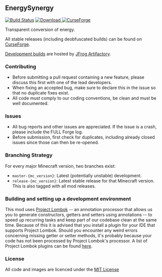 ## EnergySynergy

[![Build Status](https://travis-ci.org/CyclopsMC/EnergySynergy.svg?branch=master-1.11)](https://travis-ci.org/CyclopsMC/EnergySynergy)
[![Download](https://img.shields.io/maven-metadata/v/http/cyclopsmc.jfrog.io/cyclopsmc/libs-release/org/cyclops/energysynergy/EnergySynergy/maven-metadata.xml.svg) ](https://cyclopsmc.jfrog.io/cyclopsmc/libs-release/org/cyclops/energysynergy/EnergySynergy/)
[![CurseForge](http://cf.way2muchnoise.eu/full_247043_downloads.svg)](http://minecraft.curseforge.com/projects/247043)

Transparent conversion of energy.

All stable releases (including deobfuscated builds) can be found on [CurseForge](http://minecraft.curseforge.com/mc-mods/247043/files).

[Development builds](https://cyclopsmc.jfrog.io/cyclopsmc/libs-release/org/cyclops/energysynergy/EnergySynergy/) are hosted by [JFrog Artifactory](https://www.jfrog.com/artifactory/).

### Contributing
* Before submitting a pull request containing a new feature, please discuss this first with one of the lead developers.
* When fixing an accepted bug, make sure to declare this in the issue so that no duplicate fixes exist.
* All code must comply to our coding conventions, be clean and must be well documented.

### Issues
* All bug reports and other issues are appreciated. If the issue is a crash, please include the FULL Forge log.
* Before submission, first check for duplicates, including already closed issues since those can then be re-opened.

### Branching Strategy

For every major Minecraft version, two branches exist:

* `master-{mc_version}`: Latest (potentially unstable) development.
* `release-{mc_version}`: Latest stable release for that Minecraft version. This is also tagged with all mod releases.

### Building and setting up a development environment

This mod uses [Project Lombok](http://projectlombok.org/) -- an annotation processor that allows us you to generate constructors, getters and setters using annotations -- to speed up recurring tasks and keep part of our codebase clean at the same time. Because of this it is advised that you install a plugin for your IDE that supports Project Lombok. Should you encounter any weird errors concerning missing getter or setter methods, it's probably because your code has not been processed by Project Lombok's processor. A list of Project Lombok plugins can be found [here](http://projectlombok.org/download.htm).

### License
All code and images are licenced under the [MIT License](https://github.com/CyclopsMC/EnergySynergy/blob/master-1.8/LICENSE.txt)
